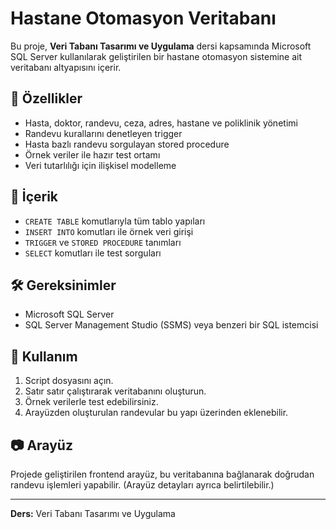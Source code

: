 # Hastane Otomasyon Veritabanı

Bu proje, **Veri Tabanı Tasarımı ve Uygulama** dersi kapsamında Microsoft SQL Server kullanılarak geliştirilen bir hastane otomasyon sistemine ait veritabanı altyapısını içerir.

## 🚀 Özellikler

- Hasta, doktor, randevu, ceza, adres, hastane ve poliklinik yönetimi
- Randevu kurallarını denetleyen trigger
- Hasta bazlı randevu sorgulayan stored procedure
- Örnek veriler ile hazır test ortamı
- Veri tutarlılığı için ilişkisel modelleme

## 📁 İçerik

- `CREATE TABLE` komutlarıyla tüm tablo yapıları
- `INSERT INTO` komutları ile örnek veri girişi
- `TRIGGER` ve `STORED PROCEDURE` tanımları
- `SELECT` komutları ile test sorguları

## 🛠 Gereksinimler

- Microsoft SQL Server
- SQL Server Management Studio (SSMS) veya benzeri bir SQL istemcisi

## 📌 Kullanım

1. Script dosyasını açın.
2. Satır satır çalıştırarak veritabanını oluşturun.
3. Örnek verilerle test edebilirsiniz.
4. Arayüzden oluşturulan randevular bu yapı üzerinden eklenebilir.

## 📷 Arayüz

Projede geliştirilen frontend arayüz, bu veritabanına bağlanarak doğrudan randevu işlemleri yapabilir. (Arayüz detayları ayrıca belirtilebilir.)

---
 
**Ders:** Veri Tabanı Tasarımı ve Uygulama  
